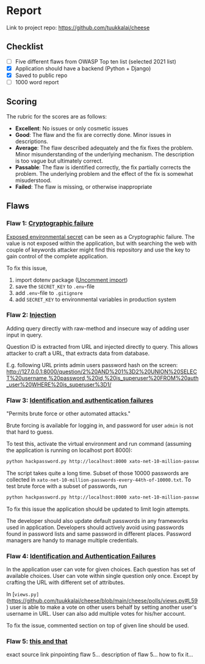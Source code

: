 # Report

Link to project repo: <https://github.com/tuukkalai/cheese>

## Checklist

- [ ] Five different flaws from OWASP Top ten list (selected 2021 list)
- [x] Application should have a backend (Python + Django)
- [x] Saved to public repo
- [ ] 1000 word report

## Scoring

The rubric for the scores are as follows:

- **Excellent**: No issues or only cosmetic issues
- **Good**: The flaw and the fix are correctly done. Minor issues in descriptions.
- **Average**: The flaw described adequately and the fix fixes the problem. Minor misunderstanding of the underlying mechanism. The description is too vague but ultimately correct.
- **Passable**: The flaw is identified correctly, the fix partially corrects the problem. The underlying problem and the effect of the fix is somewhat misuderstood.
- **Failed**: The flaw is missing, or otherwise inappropriate

## Flaws

### Flaw 1: [Cryptographic failure](https://owasp.org/Top10/A02_2021-Cryptographic_Failures/)

[Exposed environmental secret](https://github.com/tuukkalai/cheese/blob/main/cheese/settings.py#L26) can be seen as a Cryptographic failure. The value is not exposed within the application, but with searching the web with couple of keywords attacker might find this repository and use the key to gain control of the complete application.

To fix this issue,

  1. import dotenv package ([Uncomment import](https://github.com/tuukkalai/cheese/blob/main/cheese/settings.py#L15))
  2. save the `SECRET_KEY` to `.env`-file
  3. add `.env`-file to `.gitignore`
  4. add `SECRET_KEY` to environmental variables in production system

### Flaw 2: [Injection](https://owasp.org/Top10/A03_2021-Injection/)

Adding query directly with raw-method and insecure way of adding user input in query.

Question ID is extracted from URL and injected directly to query. This allows attacker to craft a URL, that extracts data from database.

E.g. following URL prints admin users password hash on the screen: <http://127.0.0.1:8000/question/2%20AND%201%3D2%20UNION%20SELECT%20username,%20password,%20id,%20is_superuser%20FROM%20auth_user%20WHERE%20is_superuser%3D1/>

[comment]: <> (TODO: Suggested fix for SQL Injection vulnerability.)

### Flaw 3: [Identification and authentication failures](https://owasp.org/Top10/A07_2021-Identification_and_Authentication_Failures/)

"Permits brute force or other automated attacks."

Brute forcing is available for logging in, and password for user `admin` is not that hard to guess.

To test this, activate the virtual environment and run command (assuming the application is running on localhost port 8000):

```sh
python hackpassword.py http://localhost:8000 xato-net-10-million-passwords-10000.txt
```

The script takes quite a long time. Subset of those 10000 passwords are collected in `xato-net-10-million-passwords-every-44th-of-10000.txt`. To test brute force with a subset of passwords, run

```sh
python hackpassword.py http://localhost:8000 xato-net-10-million-passwords-every-44th-of-10000.txt
```

To fix this issue the application should be updated to limit login attempts.

[comment]: <> (TODO: Login attempt limiter.)

The developer should also update default passwords in any frameworks used in application. Developers should actively avoid using passwords found in password lists and same password in different places. Password managers are handy to manage multiple credentials.

### Flaw 4: [Identification and Authentication Failures](https://owasp.org/Top10/A07_2021-Identification_and_Authentication_Failures/)

In the application user can vote for given choices. Each question has set of available choices. User can vote within single question only once. Except by crafting the URL with different set of attributes.

In [`views.py]`(https://github.com/tuukkalai/cheese/blob/main/cheese/polls/views.py#L59) user is able to make a vote on other users behalf by setting another user's username in URL. User can also add multiple votes for his/her account.

To fix the issue, commented section on top of given line should be used.

### Flaw 5: [this and that](http://example.com)

exact source link pinpointing flaw 5...
description of flaw 5...
how to fix it...
